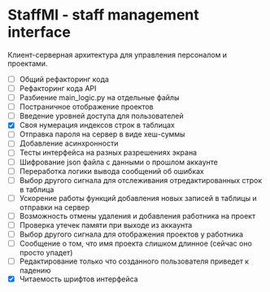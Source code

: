 # StaffMI - staff management interface
Клиент-серверная архитектура для управления персоналом и проектами.

- [ ] Общий рефакторинг кода
- [ ] Рефакторинг кода API
- [ ] Разбиение main_logic.py на отдельные файлы
- [ ] Постраничное отображение проектов
- [ ] Введение уровней доступа для пользователей
- [x] Своя нумерация индексов строк в таблицах
- [ ] Отправка пароля на сервер в виде хеш-суммы
- [ ] Добавление асинхронности
- [ ] Тесты интерфейса на разных разрешениях экрана
- [ ] Шифрование json файла с данными о прошлом аккаунте
- [ ] Переработка логики вывода сообщений об ошибках
- [ ] Выбор другого сигнала для отслеживания отредактированных строк в таблица
- [ ] Ускорение работы функций добавления новых записей в таблицы и отправки на сервер
- [ ] Возможность отмены удаления и добавления работника на проект
- [ ] Проверка утечек памяти при выходе из аккаунта
- [ ] Выбор другого сигнала для отображения проектов у работника
- [ ] Сообщение о том, что имя проекта слишком длинное (сейчас оно просто упадет)
- [ ] Редактирование только что созданного пользователя приведет к падению
- [x] Читаемость шрифтов интерфейса